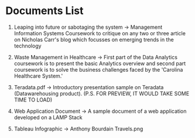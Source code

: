# Documents List
1. Leaping into future or sabotaging the system -> Management Information Systems Coursework to critique on any two or three article on Nicholas Carr's blog which focusses on emerging trends in the technology 

2. Waste Management in Healthcare -> First part of the Data Analytics coursework is to present the basic Analytics overview and second part  coursework is to solve the business challenges faced by the 'Carolina Healthcare System.'

3. Teradata.pdf -> Introductory presentation sample on Teradata (Datawarehousing product). (P.S. FOR PREVIEW, IT WOULD TAKE SOME TIME TO LOAD) 

4. Web Application Document -> A sample document of a web application developed on a LAMP Stack

5. Tableau Infographic -> Anthony Bourdain Travels.png
